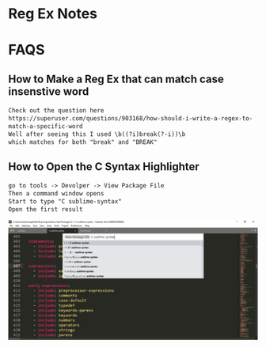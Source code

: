 # Reg Ex Notes 

# FAQS

## How to Make a Reg Ex that can match case insenstive word
	Check out the question here
	https://superuser.com/questions/903168/how-should-i-write-a-regex-to-match-a-specific-word
	Well after seeing this I used \b((?i)break(?-i))\b 
	which matches for both "break" and "BREAK"
	
## How to Open the C Syntax Highlighter
	go to tools -> Devolper -> View Package File
	Then a command window opens
	Start to type "C sublime-syntax"
	Open the first result

![C-Syntax-Highlighter](View_C_Syntax_highlighter.png)
	